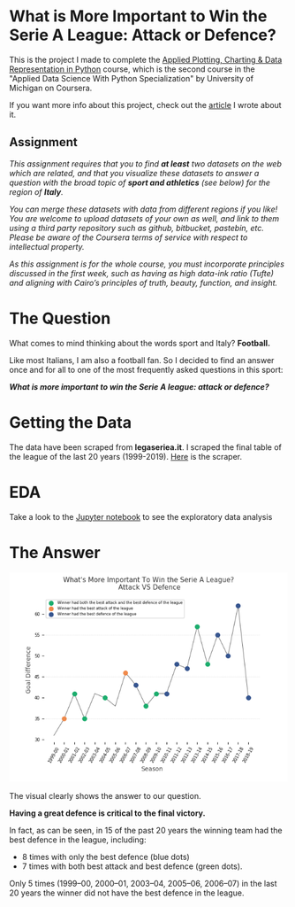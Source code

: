# What is More Important to Win the Serie A League: Attack or Defence?

This is the project I made to complete the [Applied Plotting, Charting & Data Representation in Python](https://www.coursera.org/learn/python-plotting?specialization=data-science-python) course, which is the second course in the "Applied Data Science With Python Specialization" by University of Michigan on Coursera.

If you want more info about this project, check out the [article](https://medium.com/p/who-wins-the-serie-a-league-attack-vs-defence-a48128e71e22?source=email-883204e1dcc1--writer.postDistributed&sk=c1452bbf2bd0ba2832584dcb81548295) I wrote about it.

## Assignment
*This assignment requires that you to find **at least** two datasets on the web which are related, and that you visualize these datasets to answer a question with the broad topic of **sport and athletics** (see below) for the region of **Italy**.*

*You can merge these datasets with data from different regions if you like!*
*You are welcome to upload datasets of your own as well, and link to them using a third party repository such as github, bitbucket, pastebin, etc. Please be aware of the Coursera terms of service with respect to intellectual property.*

*As this assignment is for the whole course, you must incorporate principles discussed in the first week, such as having as high data-ink ratio (Tufte) and aligning with Cairo’s principles of truth, beauty, function, and insight.*

# The Question
What comes to mind thinking about the words sport and Italy? **Football.**

Like most Italians, I am also a football fan. So I decided to find an answer once and for all to one of the most frequently asked questions in this sport:

***What is more important to win the Serie A league: attack or defence?***

# Getting the Data
The data have been scraped from **legaseriea.it**. I scraped the final table of the league of the last 20 years (1999-2019). [Here](https://github.com/AngeloFaella/serie_A_analysis/blob/master/scraper.py) is the scraper.

# EDA
Take a look to the [Jupyter notebook](https://github.com/AngeloFaella/serie_A_analysis/blob/master/SerieA.ipynb) to see the exploratory data analysis

# The Answer
<img src="Final_chart.png">

The visual clearly shows the answer to our question. 

**Having a great defence is critical to the final victory.**

In fact, as can be seen, in 15 of the past 20 years the winning team had the best defence in the league, including:
* 8 times with only the best defence (blue dots)
* 7 times with both best attack and best defence (green dots). 

Only 5 times (1999–00, 2000–01, 2003–04, 2005–06, 2006–07) in the last 20 years the winner did not have the best defence in the league.
